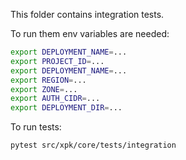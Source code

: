 This folder contains integration tests.

To run them env variables are needed:

```bash
export DEPLOYMENT_NAME=...
export PROJECT_ID=...
export DEPLOYMENT_NAME=...
export REGION=...
export ZONE=...
export AUTH_CIDR=...
export DEPLOYMENT_DIR=...
```

To run tests:

```bash
pytest src/xpk/core/tests/integration
```